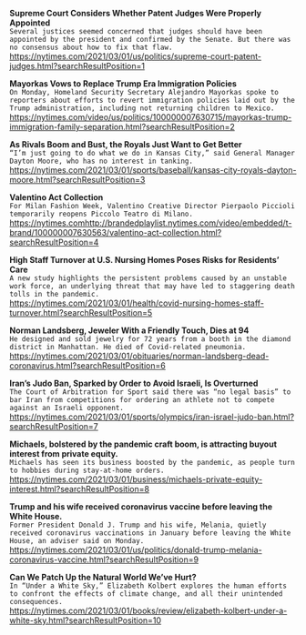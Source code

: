 **Supreme Court Considers Whether Patent Judges Were Properly Appointed**\
`Several justices seemed concerned that judges should have been appointed by the president and confirmed by the Senate. But there was no consensus about how to fix that flaw.`\
https://nytimes.com/2021/03/01/us/politics/supreme-court-patent-judges.html?searchResultPosition=1

**Mayorkas Vows to Replace Trump Era Immigration Policies**\
`On Monday, Homeland Security Secretary Alejandro Mayorkas spoke to reporters about efforts to revert immigration policies laid out by the Trump administration, including not returning children to Mexico.`\
https://nytimes.com/video/us/politics/100000007630715/mayorkas-trump-immigration-family-separation.html?searchResultPosition=2

**As Rivals Boom and Bust, the Royals Just Want to Get Better**\
`“I’m just going to do what we do in Kansas City,” said General Manager Dayton Moore, who has no interest in tanking.`\
https://nytimes.com/2021/03/01/sports/baseball/kansas-city-royals-dayton-moore.html?searchResultPosition=3

**Valentino Act Collection**\
`For Milan Fashion Week, Valentino Creative Director Pierpaolo Piccioli temporarily reopens Piccolo Teatro di Milano.`\
https://nytimes.comhttp://brandedplaylist.nytimes.com/video/embedded/t-brand/100000007630563/valentino-act-collection.html?searchResultPosition=4

**High Staff Turnover at U.S. Nursing Homes Poses Risks for Residents’ Care**\
`A new study highlights the persistent problems caused by an unstable work force, an underlying threat that may have led to staggering death tolls in the pandemic.`\
https://nytimes.com/2021/03/01/health/covid-nursing-homes-staff-turnover.html?searchResultPosition=5

**Norman Landsberg, Jeweler With a Friendly Touch, Dies at 94**\
`He designed and sold jewelry for 72 years from a booth in the diamond district in Manhattan. He died of Covid-related pneumonia.`\
https://nytimes.com/2021/03/01/obituaries/norman-landsberg-dead-coronavirus.html?searchResultPosition=6

**Iran’s Judo Ban, Sparked by Order to Avoid Israeli, Is Overturned**\
`The Court of Arbitration for Sport said there was “no legal basis” to bar Iran from competitions for ordering an athlete not to compete against an Israeli opponent.`\
https://nytimes.com/2021/03/01/sports/olympics/iran-israel-judo-ban.html?searchResultPosition=7

**Michaels, bolstered by the pandemic craft boom, is attracting buyout interest from private equity.**\
`Michaels has seen its business boosted by the pandemic, as people turn to hobbies during stay-at-home orders.`\
https://nytimes.com/2021/03/01/business/michaels-private-equity-interest.html?searchResultPosition=8

**Trump and his wife received coronavirus vaccine before leaving the White House.**\
`Former President Donald J. Trump and his wife, Melania, quietly received coronavirus vaccinations in January before leaving the White House, an adviser said on Monday.`\
https://nytimes.com/2021/03/01/us/politics/donald-trump-melania-coronavirus-vaccine.html?searchResultPosition=9

**Can We Patch Up the Natural World We’ve Hurt?**\
`In “Under a White Sky,” Elizabeth Kolbert explores the human efforts to confront the effects of climate change, and all their unintended consequences.`\
https://nytimes.com/2021/03/01/books/review/elizabeth-kolbert-under-a-white-sky.html?searchResultPosition=10

